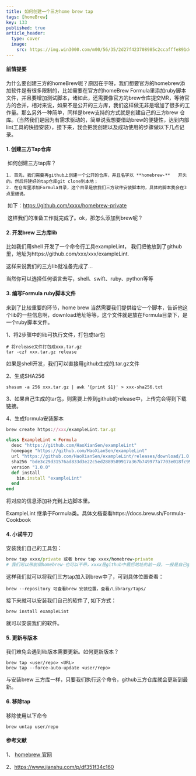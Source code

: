 ```yaml
---
title: 如何创建一个三方home brew tap
tags: [homeBrew]
key: 133
published: true
article_header: 
  type: cover
  image:
    src: https://img.win3000.com/m00/56/35/2d27f423708985c2ccafffe891d4c4ff.jpg
---
```




#### 前情提要

为什么要创建三方的homeBrew呢？原因在于呀，我们想要官方的homebrew添加软件是有很多限制的，比如需要在官方的homeBrew Formula里添加ruby脚本文件，并且要增加测试脚本，诸如此，还需要像官方的brew仓库提交MR，等待官方的合并，相对来说，如果不是公开的三方库，我们这样做无非是增加了很多的工作量。那么另外一种简单，同样是brew支持的方式就是创建自己的三方brew 仓库。（当然我们是因为有需求驱动的，简单说我想要借助brew的便捷性，达到内部lint工具的快捷安装），接下来，我会把我创建以及成功使用的步骤做以下几点记录。

#### 1. 创建三方Tap仓库

​	如何创建三方tap库？

 	1. 首先，我们需要再github上创建一个公开的仓库，并且名字以 **homebrew-**   开头的。然后将建好的tap仓库git clone到本地；
 	2. 在仓库里添加Formula目录，这个目录是放我们三方软件安装脚本的，具体的脚本我会在3点里细说。

​		如下：https://github.com/xxxx/homebrew-private

​	这样我们的准备工作就完成了。ok，那怎么添加到brew呢？



#### 2. 开发brew 三方库lib

比如我们用shell 开发了一个命令行工具exampleLint， 我们把他放到了github里，地址为https://github.com/xxx/xxx/exampleLint.

这样来说我们的三方lib就准备完成了...

当然你可以选择任何语言去写，shell、swift、ruby、python等等

#### 3. 编写Formula ruby脚本文件

来到了比较重要的环节，home brew 当然需要我们提供给它一个脚本，告诉他这个lib的一些信息啊，download地址等等，这个文件就是放在Formula目录下，是一个ruby脚本文件。

1、将2步骤中的lib可执行文件，打包成tar包

``` shell
# 将release文件打包成xxx.tar.gz
tar -czf xxx.tar.gz release
```

如果是shell开发，我们可以直接用github生成的.tar.gz文件

2、生成SHA256

```shell
shasum -a 256 xxx.tar.gz | awk '{print $1}' > xxx-sha256.txt
```

3、如果自己生成的tar包，则需要上传到github的release中，上传完会得到下载链接。

4、生成formula安装脚本

```ruby
brew create https://xxx/exampleLint.tar.gz
```

```ruby
class ExampleLint < Formula
  desc "https://github.com/HaoXianSen/exampleLint"
  homepage "https://github.com/HaoXianSen/exampleLint"
  url "https://github.com/HaoXianSen/exampleLint/releases/download/1.0.0/exampleLint-mac.tar.gz"
  sha256 "bde3c29d31576ad833d3e22c5ed2889589917a367b749977a7703e018fc99a43"
  version "1.0.0"
  def install
    bin.install "exampleLint"
  end
end
```

将对应的信息添加补充到上边脚本里。

ExampleLint 继承于Formula类。具体文档查看https://docs.brew.sh/Formula-Cookbook

#### 4. 小试牛刀

安装我们自己的工具包：

```ruby
brew tap xxxx/private 或者 brew tap xxxx/homebrew-private
# 我们可以带前缀homebrew-也可以不带，xxxx是github中最后地址的前一段，一般是自己github名
```

这样我们就可以将我们三方tap加入到brew中了，可到具体位置查看：

```shell
brew --repository 可查看brew 安装位置，查看/Library/Taps/
```

接下来就可以安装我们自己的软件了, 如下方式：

```shell
brew install exampleLint
```

就可以安装我们的软件。

#### 5. 更新与版本

我们难免会遇到lib版本需要更新。如何更新版本？

```shell
brew tap <user/repo> <URL>
brew tap --force-auto-update <user/repo> 
```

与安装brew 三方库一样，只要我们执行这个命令，github三方仓库就会更新到最新。

#### 6. 移除tap

移除使用以下命令

```shell
brew untap user/repo
```



#### 参考文献

1、 [homebrew 官网](https://docs.brew.sh/)

2、https://www.jianshu.com/p/df351f34c160

